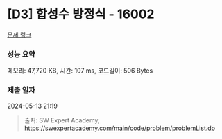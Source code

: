 # [D3] 합성수 방정식 - 16002 

[문제 링크](https://swexpertacademy.com/main/code/problem/problemDetail.do?contestProbId=AYYAGCNKPgIDFARc) 

### 성능 요약

메모리: 47,720 KB, 시간: 107 ms, 코드길이: 506 Bytes

### 제출 일자

2024-05-13 21:19



> 출처: SW Expert Academy, https://swexpertacademy.com/main/code/problem/problemList.do